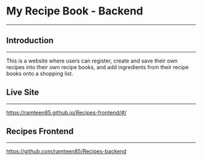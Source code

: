 # My Recipe Book - Backend
----------------------------

## Introduction
----------------------------
This is a website where users can register, create and save their own recipes into their own recipe books, and add ingredients from their recipe books onto a shopping list.

## Live Site
----------------------------
https://ramteen85.github.io/Recipes-frontend/#/


## Recipes Frontend
----------------------------
https://github.com/ramteen85/Recipes-backend

